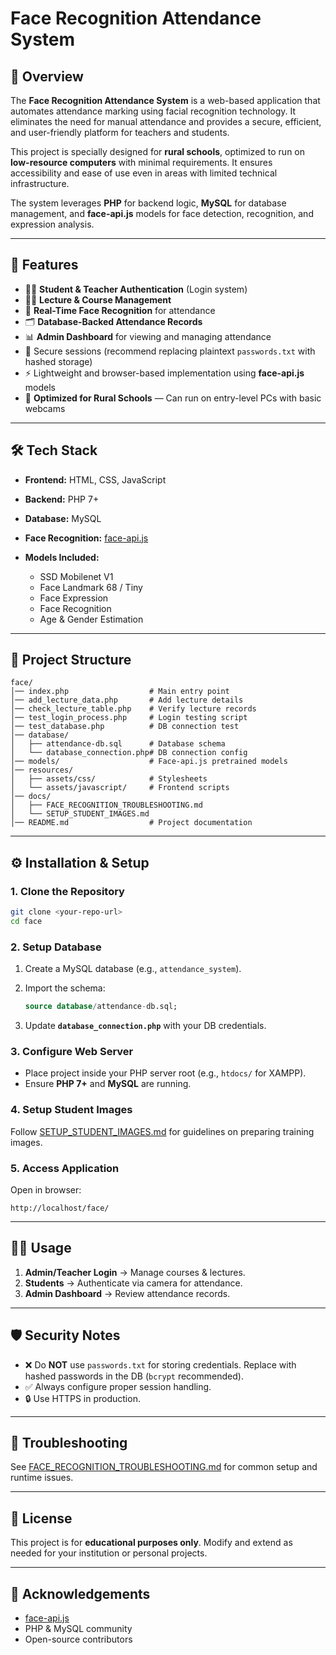 ﻿# Face Recognition Attendance System

## 📌 Overview

The **Face Recognition Attendance System** is a web-based application that automates attendance marking using facial recognition technology. It eliminates the need for manual attendance and provides a secure, efficient, and user-friendly platform for teachers and students.

This project is specially designed for **rural schools**, optimized to run on **low-resource computers** with minimal requirements. It ensures accessibility and ease of use even in areas with limited technical infrastructure.

The system leverages **PHP** for backend logic, **MySQL** for database management, and **face-api.js** models for face detection, recognition, and expression analysis.

---

## 🚀 Features

* 👩‍🎓 **Student & Teacher Authentication** (Login system)
* 🧑‍🏫 **Lecture & Course Management**
* 📸 **Real-Time Face Recognition** for attendance
* 🗂️ **Database-Backed Attendance Records**
* 📊 **Admin Dashboard** for viewing and managing attendance
* 🔐 Secure sessions (recommend replacing plaintext `passwords.txt` with hashed storage)
* ⚡ Lightweight and browser-based implementation using **face-api.js** models
* 🏫 **Optimized for Rural Schools** — Can run on entry-level PCs with basic webcams

---

## 🛠️ Tech Stack

* **Frontend:** HTML, CSS, JavaScript
* **Backend:** PHP 7+
* **Database:** MySQL
* **Face Recognition:** [face-api.js](https://github.com/justadudewhohacks/face-api.js)
* **Models Included:**

  * SSD Mobilenet V1
  * Face Landmark 68 / Tiny
  * Face Expression
  * Face Recognition
  * Age & Gender Estimation

---

## 📂 Project Structure

```
face/
│── index.php                  # Main entry point
│── add_lecture_data.php       # Add lecture details
│── check_lecture_table.php    # Verify lecture records
│── test_login_process.php     # Login testing script
│── test_database.php          # DB connection test
│── database/
│   ├── attendance-db.sql      # Database schema
│   └── database_connection.php# DB connection config
│── models/                    # Face-api.js pretrained models
│── resources/
│   ├── assets/css/            # Stylesheets
│   └── assets/javascript/     # Frontend scripts
│── docs/
│   ├── FACE_RECOGNITION_TROUBLESHOOTING.md
│   └── SETUP_STUDENT_IMAGES.md
│── README.md                  # Project documentation
```

---

## ⚙️ Installation & Setup

### 1. Clone the Repository

```bash
git clone <your-repo-url>
cd face
```

### 2. Setup Database

1. Create a MySQL database (e.g., `attendance_system`).
2. Import the schema:

   ```sql
   source database/attendance-db.sql;
   ```
3. Update **`database_connection.php`** with your DB credentials.

### 3. Configure Web Server

* Place project inside your PHP server root (e.g., `htdocs/` for XAMPP).
* Ensure **PHP 7+** and **MySQL** are running.

### 4. Setup Student Images

Follow [SETUP_STUDENT_IMAGES.md](./SETUP_STUDENT_IMAGES.md) for guidelines on preparing training images.

### 5. Access Application

Open in browser:

```
http://localhost/face/
```

---

## 🧑‍💻 Usage

1. **Admin/Teacher Login** → Manage courses & lectures.
2. **Students** → Authenticate via camera for attendance.
3. **Admin Dashboard** → Review attendance records.

---

## 🛡️ Security Notes

* ❌ Do **NOT** use `passwords.txt` for storing credentials. Replace with hashed passwords in the DB (`bcrypt` recommended).
* ✅ Always configure proper session handling.
* 🔒 Use HTTPS in production.

---

## 🐛 Troubleshooting

See [FACE_RECOGNITION_TROUBLESHOOTING.md](./FACE_RECOGNITION_TROUBLESHOOTING.md) for common setup and runtime issues.

---

## 📜 License

This project is for **educational purposes only**. Modify and extend as needed for your institution or personal projects.

---

## 🙌 Acknowledgements

* [face-api.js](https://github.com/justadudewhohacks/face-api.js)
* PHP & MySQL community
* Open-source contributors

